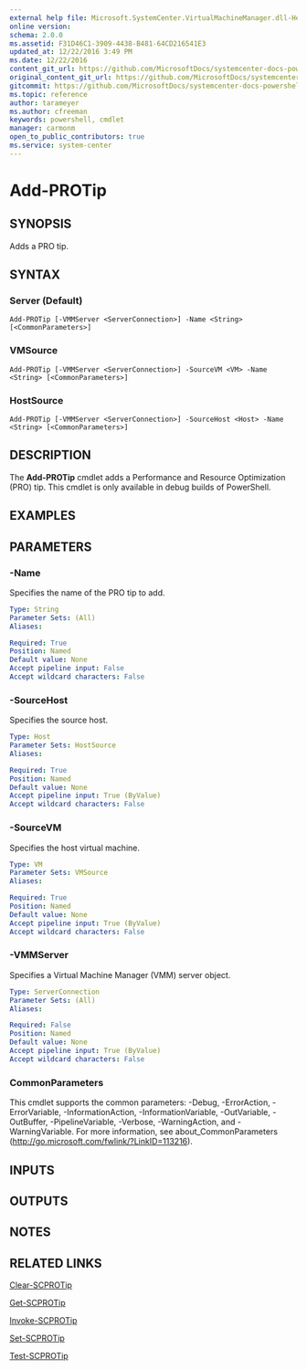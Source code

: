 ```yaml
---
external help file: Microsoft.SystemCenter.VirtualMachineManager.dll-Help.xml
online version: 
schema: 2.0.0
ms.assetid: F31D46C1-3909-4438-B481-64CD216541E3
updated_at: 12/22/2016 3:49 PM
ms.date: 12/22/2016
content_git_url: https://github.com/MicrosoftDocs/systemcenter-docs-powershell/blob/master/systemcenter-cmdlets/SystemCenter2016/VirtualMachineManager/vlatest/Add-PROTip.md
original_content_git_url: https://github.com/MicrosoftDocs/systemcenter-docs-powershell/blob/master/systemcenter-cmdlets/SystemCenter2016/VirtualMachineManager/vlatest/Add-PROTip.md
gitcommit: https://github.com/MicrosoftDocs/systemcenter-docs-powershell/blob/8c8c20cafa5c1354636ca569508504b8373fce2c/systemcenter-cmdlets/SystemCenter2016/VirtualMachineManager/vlatest/Add-PROTip.md
ms.topic: reference
author: tarameyer
ms.author: cfreeman
keywords: powershell, cmdlet
manager: carmonm
open_to_public_contributors: true
ms.service: system-center
---
```


# Add-PROTip

## SYNOPSIS
Adds a PRO tip.

## SYNTAX

### Server (Default)
```
Add-PROTip [-VMMServer <ServerConnection>] -Name <String> [<CommonParameters>]
```

### VMSource
```
Add-PROTip [-VMMServer <ServerConnection>] -SourceVM <VM> -Name <String> [<CommonParameters>]
```

### HostSource
```
Add-PROTip [-VMMServer <ServerConnection>] -SourceHost <Host> -Name <String> [<CommonParameters>]
```

## DESCRIPTION
The **Add-PROTip** cmdlet adds a Performance and Resource Optimization (PRO) tip.
This cmdlet is only available in debug builds of PowerShell.

## EXAMPLES


## PARAMETERS

### -Name
Specifies the name of the PRO tip to add.

```yaml
Type: String
Parameter Sets: (All)
Aliases: 

Required: True
Position: Named
Default value: None
Accept pipeline input: False
Accept wildcard characters: False
```

### -SourceHost
Specifies the source host.

```yaml
Type: Host
Parameter Sets: HostSource
Aliases: 

Required: True
Position: Named
Default value: None
Accept pipeline input: True (ByValue)
Accept wildcard characters: False
```

### -SourceVM
Specifies the host virtual machine.

```yaml
Type: VM
Parameter Sets: VMSource
Aliases: 

Required: True
Position: Named
Default value: None
Accept pipeline input: True (ByValue)
Accept wildcard characters: False
```

### -VMMServer
Specifies a Virtual Machine Manager (VMM) server object.

```yaml
Type: ServerConnection
Parameter Sets: (All)
Aliases: 

Required: False
Position: Named
Default value: None
Accept pipeline input: True (ByValue)
Accept wildcard characters: False
```

### CommonParameters
This cmdlet supports the common parameters: -Debug, -ErrorAction, -ErrorVariable, -InformationAction, -InformationVariable, -OutVariable, -OutBuffer, -PipelineVariable, -Verbose, -WarningAction, and -WarningVariable. For more information, see about_CommonParameters (http://go.microsoft.com/fwlink/?LinkID=113216).

## INPUTS

## OUTPUTS

## NOTES

## RELATED LINKS

[Clear-SCPROTip](xref:SystemCenter2016/VirtualMachineManager/vlatest/Clear-SCPROTip.md)

[Get-SCPROTip](xref:SystemCenter2016/VirtualMachineManager/vlatest/Get-SCPROTip.md)

[Invoke-SCPROTip](xref:SystemCenter2016/VirtualMachineManager/vlatest/Invoke-SCPROTip.md)

[Set-SCPROTip](xref:SystemCenter2016/VirtualMachineManager/vlatest/Set-SCPROTip.md)

[Test-SCPROTip](xref:SystemCenter2016/VirtualMachineManager/vlatest/Test-SCPROTip.md)

